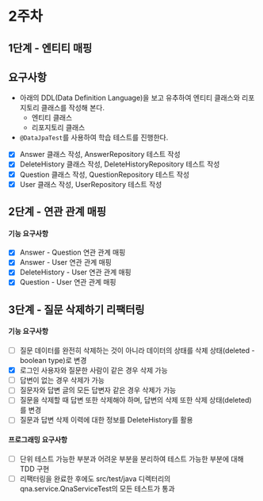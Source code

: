 # 2주차 
## 1단계 - 엔티티 매핑

##  요구사항
- 아래의 DDL(Data Definition Language)을 보고 유추하여 엔티티 클래스와 리포지토리 클래스를 작성해 본다.
    - 엔티티 클래스
    - 리포지토리 클래스
- ``@DataJpaTest``를 사용하여 학습 테스트를 진행한다.

* [x] Answer 클래스 작성, AnswerRepository 테스트 작성
* [x] DeleteHistory 클래스 작성, DeleteHistoryRepository 테스트 작성
* [x] Question 클래스 작성, QuestionRepository 테스트 작성
* [x] User 클래스 작성, UserRepository 테스트 작성
## 2단계 - 연관 관계 매핑
#### 기능 요구사항
* [x] Answer - Question 연관 관계 매핑
* [x] Answer - User 연관 관계 매핑
* [x] DeleteHistory - User 연관 관계 매핑
* [x] Question - User 연관 관계 매핑

## 3단계 - 질문 삭제하기 리팩터링
#### 기능 요구사항
* [ ] 질문 데이터를 완전히 삭제하는 것이 아니라 데이터의 상태를 삭제 상태(deleted - boolean type)로 변경
* [X] 로그인 사용자와 질문한 사람이 같은 경우 삭제 가능
* [ ] 답변이 없는 경우 삭제가 가능
* [ ] 질문자와 답변 글의 모든 답변자 같은 경우 삭제가 가능
* [ ] 질문을 삭제할 때 답변 또한 삭제해야 하며, 답변의 삭제 또한 삭제 상태(deleted)를 변경
* [ ] 질문과 답변 삭제 이력에 대한 정보를 DeleteHistory를 활용

#### 프로그래밍 요구사항
* [ ] 단위 테스트 가능한 부분과 어려운 부분을 분리하여 테스트 가능한 부분에 대해 TDD 구현
* [ ] 리팩터링을 완료한 후에도 src/test/java 디렉터리의 qna.service.QnaServiceTest의 모든 테스트가 통과